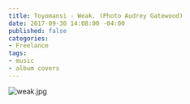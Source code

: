 ```yaml
---
title: Toyomansi - Weak. (Photo Audrey Gatewood)
date: 2017-09-30 14:08:00 -04:00
published: false
categories:
- Freelance
tags:
- music
- album covers
---
```


![weak.jpg](/uploads/weak.jpg)